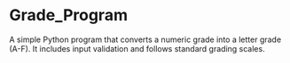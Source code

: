# Grade_Program
A simple Python program that converts a numeric grade into a letter grade (A-F). It includes input validation and follows standard grading scales.
